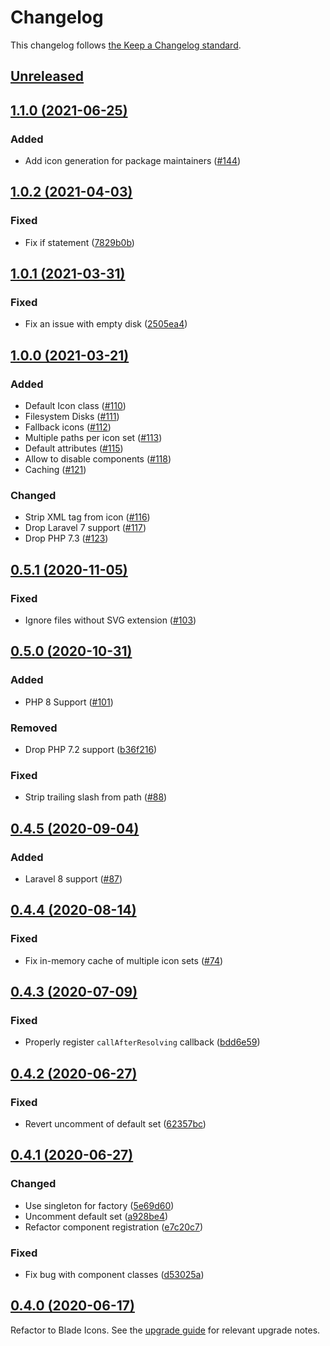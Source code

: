 # Changelog

This changelog follows [the Keep a Changelog standard](https://keepachangelog.com).


## [Unreleased](https://github.com/blade-ui-kit/blade-icons/compare/1.1.0...main)


## [1.1.0 (2021-06-25)](https://github.com/blade-ui-kit/blade-icons/compare/1.0.2...1.1.0)

### Added
- Add icon generation for package maintainers ([#144](https://github.com/blade-ui-kit/blade-icons/pull/144))


## [1.0.2 (2021-04-03)](https://github.com/blade-ui-kit/blade-icons/compare/1.0.1...1.0.2)

### Fixed
- Fix if statement ([7829b0b](https://github.com/blade-ui-kit/blade-icons/commit/7829b0b4faacd9cab1ddac8dcf48e5eb12a2b2b1))


## [1.0.1 (2021-03-31)](https://github.com/blade-ui-kit/blade-icons/compare/1.0.0...1.0.1)

### Fixed
- Fix an issue with empty disk ([2505ea4](https://github.com/blade-ui-kit/blade-icons/commit/2505ea41eccb72933497213c12e6d041add7b844))


## [1.0.0 (2021-03-21)](https://github.com/blade-ui-kit/blade-icons/compare/0.5.1...1.0.0)

### Added
- Default Icon class ([#110](https://github.com/blade-ui-kit/blade-icons/pull/110))
- Filesystem Disks ([#111](https://github.com/blade-ui-kit/blade-icons/pull/111))
- Fallback icons ([#112](https://github.com/blade-ui-kit/blade-icons/pull/112))
- Multiple paths per icon set ([#113](https://github.com/blade-ui-kit/blade-icons/pull/113))
- Default attributes ([#115](https://github.com/blade-ui-kit/blade-icons/pull/115))
- Allow to disable components ([#118](https://github.com/blade-ui-kit/blade-icons/pull/118))
- Caching ([#121](https://github.com/blade-ui-kit/blade-icons/pull/121))

### Changed
- Strip XML tag from icon ([#116](https://github.com/blade-ui-kit/blade-icons/pull/116))
- Drop Laravel 7 support ([#117](https://github.com/blade-ui-kit/blade-icons/pull/117))
- Drop PHP 7.3 ([#123](https://github.com/blade-ui-kit/blade-icons/pull/123))


## [0.5.1 (2020-11-05)](https://github.com/blade-ui-kit/blade-icons/compare/0.5.0...0.5.1)

### Fixed
- Ignore files without SVG extension ([#103](https://github.com/blade-ui-kit/blade-icons/pull/103))


## [0.5.0 (2020-10-31)](https://github.com/blade-ui-kit/blade-icons/compare/0.4.5...0.5.0)

### Added
- PHP 8 Support ([#101](https://github.com/blade-ui-kit/blade-icons/pull/101))

### Removed
- Drop PHP 7.2 support ([b36f216](https://github.com/blade-ui-kit/blade-icons/commit/b36f216c03f096cd59cc8b1ebfa41a926bfe8e78))

### Fixed
- Strip trailing slash from path ([#88](https://github.com/blade-ui-kit/blade-icons/pull/88))


## [0.4.5 (2020-09-04)](https://github.com/blade-ui-kit/blade-icons/compare/0.4.4...0.4.5)

### Added
- Laravel 8 support ([#87](https://github.com/blade-ui-kit/blade-icons/pull/87))


## [0.4.4 (2020-08-14)](https://github.com/blade-ui-kit/blade-icons/compare/0.4.3...0.4.4)

### Fixed
- Fix in-memory cache of multiple icon sets ([#74](https://github.com/blade-ui-kit/blade-icons/pull/74))


## [0.4.3 (2020-07-09)](https://github.com/blade-ui-kit/blade-icons/compare/0.4.2...0.4.3)

### Fixed
- Properly register `callAfterResolving` callback ([bdd6e59](https://github.com/blade-ui-kit/blade-icons/commit/bdd6e59980caa63865da6ce82ed2590c26790efd))


## [0.4.2 (2020-06-27)](https://github.com/blade-ui-kit/blade-icons/compare/0.4.1...0.4.2)

### Fixed
- Revert uncomment of default set ([62357bc](https://github.com/blade-ui-kit/blade-icons/commit/62357bc45cff8e78ec8cdda96581574fc85503fe))


## [0.4.1 (2020-06-27)](https://github.com/blade-ui-kit/blade-icons/compare/0.4.0...0.4.1)

### Changed
- Use singleton for factory ([5e69d60](https://github.com/blade-ui-kit/blade-icons/commit/5e69d6075e2e2a4204d172d36a6864b32f9014dc))
- Uncomment default set ([a928be4](https://github.com/blade-ui-kit/blade-icons/commit/a928be4d544e1c53ecc459c2971e3fd68f7def49))
- Refactor component registration ([e7c20c7](https://github.com/blade-ui-kit/blade-icons/commit/e7c20c730ba6bb929cbe246cfca7aea0834742af))

### Fixed
- Fix bug with component classes ([d53025a](https://github.com/blade-ui-kit/blade-icons/commit/d53025a1ad573f7c16e822aeca44e42127df463d))


## [0.4.0 (2020-06-17)](https://github.com/blade-ui-kit/blade-icons/compare/0.3.4...0.4.0)

Refactor to Blade Icons. See the [upgrade guide](https://github.com/blade-ui-kit/blade-icons/blob/main/UPGRADE.md#upgrading-from-v034-to-040) for relevant upgrade notes.

